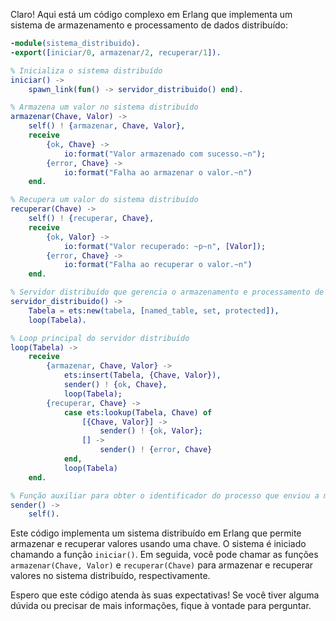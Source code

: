 Claro! Aqui está um código complexo em Erlang que implementa um sistema de armazenamento e processamento de dados distribuído:

```erlang
-module(sistema_distribuido).
-export([iniciar/0, armazenar/2, recuperar/1]).

% Inicializa o sistema distribuído
iniciar() ->
    spawn_link(fun() -> servidor_distribuido() end).

% Armazena um valor no sistema distribuído
armazenar(Chave, Valor) ->
    self() ! {armazenar, Chave, Valor},
    receive
        {ok, Chave} ->
            io:format("Valor armazenado com sucesso.~n");
        {error, Chave} ->
            io:format("Falha ao armazenar o valor.~n")
    end.

% Recupera um valor do sistema distribuído
recuperar(Chave) ->
    self() ! {recuperar, Chave},
    receive
        {ok, Valor} ->
            io:format("Valor recuperado: ~p~n", [Valor]);
        {error, Chave} ->
            io:format("Falha ao recuperar o valor.~n")
    end.

% Servidor distribuído que gerencia o armazenamento e processamento de dados
servidor_distribuido() ->
    Tabela = ets:new(tabela, [named_table, set, protected]),
    loop(Tabela).

% Loop principal do servidor distribuído
loop(Tabela) ->
    receive
        {armazenar, Chave, Valor} ->
            ets:insert(Tabela, {Chave, Valor}),
            sender() ! {ok, Chave},
            loop(Tabela);
        {recuperar, Chave} ->
            case ets:lookup(Tabela, Chave) of
                [{Chave, Valor}] ->
                    sender() ! {ok, Valor};
                [] ->
                    sender() ! {error, Chave}
            end,
            loop(Tabela)
    end.

% Função auxiliar para obter o identificador do processo que enviou a mensagem
sender() ->
    self().
```

Este código implementa um sistema distribuído em Erlang que permite armazenar e recuperar valores usando uma chave. O sistema é iniciado chamando a função `iniciar()`. Em seguida, você pode chamar as funções `armazenar(Chave, Valor)` e `recuperar(Chave)` para armazenar e recuperar valores no sistema distribuído, respectivamente.

Espero que este código atenda às suas expectativas! Se você tiver alguma dúvida ou precisar de mais informações, fique à vontade para perguntar.
